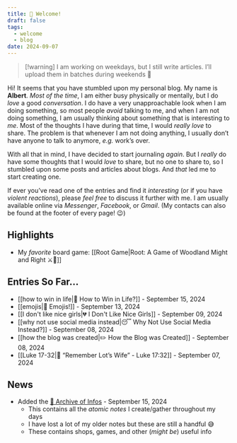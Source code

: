 ```yaml
---
title: 🙋 Welcome!
draft: false
tags:
  - welcome
  - blog
date: 2024-09-07
---
```

> [!warning] I am working on weekdays, but I still write articles. I’ll upload them in batches during weekends 🙂

Hi! It seems that you have stumbled upon my personal blog. My name is **Albert**. *Most of the time*, I am either busy physically or mentally, but I do *love* a good *conversation*. I do have a very unapproachable look when I am doing something, so most people *avoid* talking to me, and when I am not doing something, I am usually thinking about something that is interesting to *me*. Most of the thoughts I have during that time, I would *really love* to share. The problem is that whenever I am not doing anything, I usually don’t have anyone to talk to anymore, *e.g.* work’s over.

With all that in mind, I have decided to start journaling *again*. But I *really* do have some thoughts that I would *love* to share, but no one to share to, so I stumbled upon some posts and articles about blogs. And *that* led me to start creating one.

If ever you’ve read one of the entries and find it *interesting* (or if you have *violent reactions*), please *feel free* to discuss it further with me. I am usually available online via *Messenger*, *Facebook*, or *Gmail*. (My contacts can also be found at the footer of every page! 😉)

## Highlights

- My *favorite* board game: [[Root Game|Root: A Game of Woodland Might and Right ⚔️🌲]]

## Entries So Far…

- [[how to win in life|🤔 How to Win in Life?]] - September 15, 2024
- [[emojis|🤪 Emojis!]] - September 13, 2024
- [[I don't like nice girls|💔 I Don't Like Nice Girls]] - September 09, 2024
- [[why not use social media instead|😴 Why Not Use Social Media Instead?]] - September 08, 2024
- [[how the blog was created|✏️ How the Blog was Created]] - September 08, 2024
- [[Luke 17-32|📖 “Remember Lot’s Wife” - Luke 17:32]] - September 07, 2024

## News

- Added the <a href="/%F0%9F%A4%AF-Archive-of-Infos/">🤯 Archive of Infos</a> - September 15, 2024
	- This contains all the *atomic notes* I create/gather throughout my days
	- I have lost a lot of my older notes but these are still a handful 😅
	- These contains shops, games, and other (*might be*) useful info
